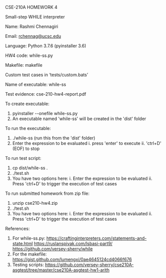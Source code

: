 CSE-210A  HOMEWORK 4


Small-step WHILE interpreter


Name: Rashmi Chennagiri


Email: rchennag@ucsc.edu


Language: Python 3.7.6 (pyinstaller 3.6)


HW4 code: while-ss.py

Makefile: makefile

Custom test cases in ‘tests/custom.bats’

Name of executable: while-ss

Test evidence: cse-210-hw4-report.pdf


To create executable:
1. pyinstaller --onefile while-ss.py 
2. An executable named 'while-ss' will be created in the 'dist' folder


To run the executable:
1. ./while-ss  (run this from the 'dist' folder)
2. Enter the expression to be evaluated 
     i. press 'enter' to execute
    ii. 'ctrl+D' (EOF) to stop


To run test script:
1. cp dist/while-ss .
2. ./test.sh
3. You have two options here:
     i. Enter the expression to be evaluated
    ii. Press 'ctrl+D' to trigger the execution of test cases


To run submitted homework from zip file:
1. unzip cse210-hw4.zip
2. ./test.sh
3. You have two options here:
     i. Enter the expression to be evaluated
    ii. Press 'ctrl+D' to trigger the execution of test cases



References:
1. For while-ss.py:
https://craftinginterpreters.com/statements-and-state.html
https://ruslanspivak.com/lsbasi-part9/
https://github.com/versey-sherry/while
2. For the makefile: 
    https://gist.github.com/lumengxi/0ae4645124cd4066f676
3. Testing scripts: 
    https://github.com/versey-sherry/cse210A-asgtest/tree/master/cse210A-asgtest-hw1-arith
